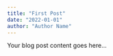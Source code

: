 ```yaml
---
title: "First Post"
date: "2022-01-01"
author: "Author Name"
---
```


Your blog post content goes here...
